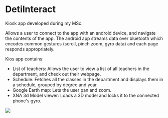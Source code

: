 # DetiInteract
Kiosk app developed during my MSc.

Allows a user to connect to the app with an android device, and navigate the contents of the app. The android app streams data over bluetooth which encodes common gestures (scroll, pinch zoom, gyro data) and each page responds appropriately.

Kios app contains:
- List of teachers: Allows the user to view a list of all teachers in the department, and check out their webpage.
- Schedule: Fetches all the classes in the department and displays them in a schedule, grouped by degree and year.
- Google Earth map: Lets the user pan and zoom.
- XNA 3d Model viewer: Loads a 3D model and locks it to the connected phone's gyro.

![](https://www.fmendo.com/assets/deti2.png)
